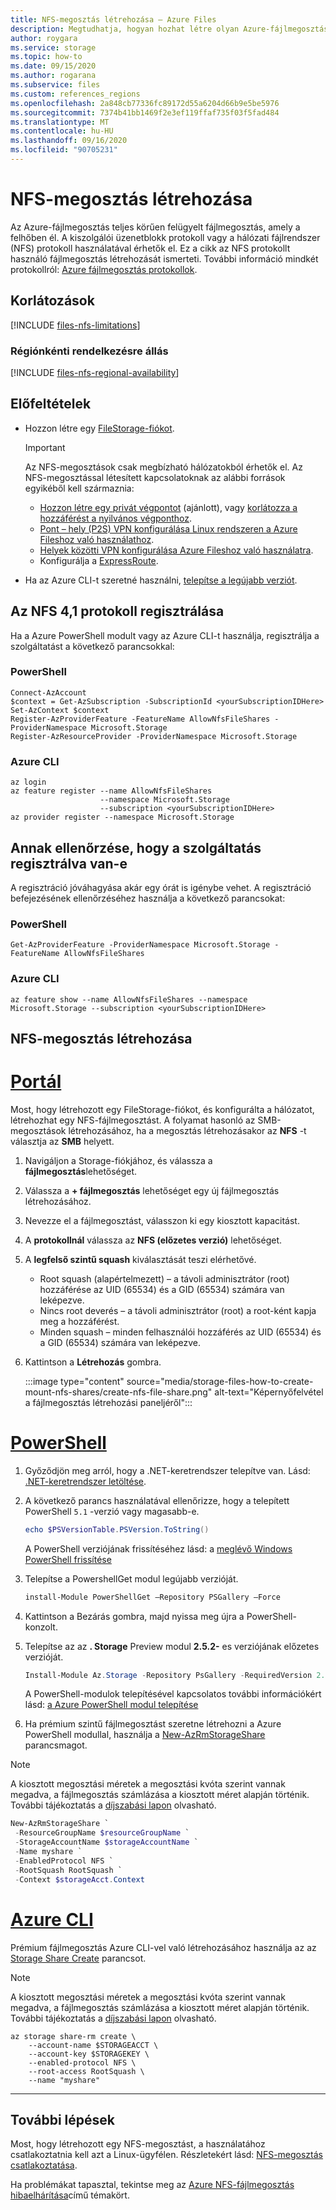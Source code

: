 ```yaml
---
title: NFS-megosztás létrehozása – Azure Files
description: Megtudhatja, hogyan hozhat létre olyan Azure-fájlmegosztást, amely a hálózati fájlrendszer protokollal csatlakoztatható.
author: roygara
ms.service: storage
ms.topic: how-to
ms.date: 09/15/2020
ms.author: rogarana
ms.subservice: files
ms.custom: references_regions
ms.openlocfilehash: 2a848cb77336fc89172d55a6204d66b9e5be5976
ms.sourcegitcommit: 7374b41bb1469f2e3ef119ffaf735f03f5fad484
ms.translationtype: MT
ms.contentlocale: hu-HU
ms.lasthandoff: 09/16/2020
ms.locfileid: "90705231"
---
```

# <a name="how-to-create-an-nfs-share"></a>NFS-megosztás létrehozása

Az Azure-fájlmegosztás teljes körűen felügyelt fájlmegosztás, amely a felhőben él. A kiszolgálói üzenetblokk protokoll vagy a hálózati fájlrendszer (NFS) protokoll használatával érhetők el. Ez a cikk az NFS protokollt használó fájlmegosztás létrehozását ismerteti. További információ mindkét protokollról: [Azure fájlmegosztás protokollok](storage-files-compare-protocols.md).

## <a name="limitations"></a>Korlátozások

[!INCLUDE [files-nfs-limitations](../../../includes/files-nfs-limitations.md)]

### <a name="regional-availability"></a>Régiónkénti rendelkezésre állás

[!INCLUDE [files-nfs-regional-availability](../../../includes/files-nfs-regional-availability.md)]

## <a name="prerequisites"></a>Előfeltételek

- Hozzon létre egy [FileStorage-fiókot](storage-how-to-create-premium-fileshare.md).

    > [!IMPORTANT]
    > Az NFS-megosztások csak megbízható hálózatokból érhetők el. Az NFS-megosztással létesített kapcsolatoknak az alábbi források egyikéből kell származnia:

    - [Hozzon létre egy privát végpontot](storage-files-networking-endpoints.md#create-a-private-endpoint) (ajánlott), vagy [korlátozza a hozzáférést a nyilvános végponthoz](storage-files-networking-endpoints.md#restrict-public-endpoint-access).
    - [Pont – hely (P2S) VPN konfigurálása Linux rendszeren a Azure Fileshoz való használathoz](storage-files-configure-p2s-vpn-linux.md).
    - [Helyek közötti VPN konfigurálása Azure Fileshoz való használatra](storage-files-configure-s2s-vpn.md).
    - Konfigurálja a [ExpressRoute](../../expressroute/expressroute-introduction.md).
- Ha az Azure CLI-t szeretné használni, [telepítse a legújabb verziót](https://docs.microsoft.com/cli/azure/install-azure-cli?view=azure-cli-latest).

## <a name="register-the-nfs-41-protocol"></a>Az NFS 4,1 protokoll regisztrálása

Ha a Azure PowerShell modult vagy az Azure CLI-t használja, regisztrálja a szolgáltatást a következő parancsokkal:

### <a name="powershell"></a>PowerShell

```azurepowershell
Connect-AzAccount
$context = Get-AzSubscription -SubscriptionId <yourSubscriptionIDHere>
Set-AzContext $context
Register-AzProviderFeature -FeatureName AllowNfsFileShares -ProviderNamespace Microsoft.Storage
Register-AzResourceProvider -ProviderNamespace Microsoft.Storage
```

### <a name="azure-cli"></a>Azure CLI

```azurecli
az login
az feature register --name AllowNfsFileShares
                    --namespace Microsoft.Storage
                    --subscription <yourSubscriptionIDHere>
az provider register --namespace Microsoft.Storage
```

## <a name="verify-that-the-feature-is-registered"></a>Annak ellenőrzése, hogy a szolgáltatás regisztrálva van-e

A regisztráció jóváhagyása akár egy órát is igénybe vehet. A regisztráció befejezésének ellenőrzéséhez használja a következő parancsokat:

### <a name="powershell"></a>PowerShell

```azurepowershell
Get-AzProviderFeature -ProviderNamespace Microsoft.Storage -FeatureName AllowNfsFileShares
```

### <a name="azure-cli"></a>Azure CLI

```azurecli
az feature show --name AllowNfsFileShares --namespace Microsoft.Storage --subscription <yourSubscriptionIDHere>
```

## <a name="create-an-nfs-share"></a>NFS-megosztás létrehozása

# <a name="portal"></a>[Portál](#tab/azure-portal)

Most, hogy létrehozott egy FileStorage-fiókot, és konfigurálta a hálózatot, létrehozhat egy NFS-fájlmegosztást. A folyamat hasonló az SMB-megosztások létrehozásához, ha a megosztás létrehozásakor az **NFS** -t választja az **SMB** helyett.

1. Navigáljon a Storage-fiókjához, és válassza a **fájlmegosztás**lehetőséget.
1. Válassza a **+ fájlmegosztás** lehetőséget egy új fájlmegosztás létrehozásához.
1. Nevezze el a fájlmegosztást, válasszon ki egy kiosztott kapacitást.
1. A **protokollnál** válassza az **NFS (előzetes verzió)** lehetőséget.
1. A **legfelső szintű squash** kiválasztását teszi elérhetővé.

    - Root squash (alapértelmezett) – a távoli adminisztrátor (root) hozzáférése az UID (65534) és a GID (65534) számára van leképezve.
    - Nincs root deverés – a távoli adminisztrátor (root) a root-ként kapja meg a hozzáférést.
    - Minden squash – minden felhasználói hozzáférés az UID (65534) és a GID (65534) számára van leképezve.
    
1. Kattintson a **Létrehozás** gombra.

    :::image type="content" source="media/storage-files-how-to-create-mount-nfs-shares/create-nfs-file-share.png" alt-text="Képernyőfelvétel a fájlmegosztás létrehozási paneljéről":::

# <a name="powershell"></a>[PowerShell](#tab/azure-powershell)

1. Győződjön meg arról, hogy a .NET-keretrendszer telepítve van. Lásd: [.NET-keretrendszer letöltése](https://dotnet.microsoft.com/download/dotnet-framework).
 
1. A következő parancs használatával ellenőrizze, hogy a telepített PowerShell `5.1` -verzió vagy magasabb-e.    

   ```powershell
   echo $PSVersionTable.PSVersion.ToString() 
   ```
    
   A PowerShell verziójának frissítéséhez lásd: a [meglévő Windows PowerShell frissítése](https://docs.microsoft.com/powershell/scripting/install/installing-windows-powershell?view=powershell-6#upgrading-existing-windows-powershell)
    
1. Telepítse a PowershellGet modul legújabb verzióját.

   ```powershell
   install-Module PowerShellGet –Repository PSGallery –Force  
   ```

1. Kattintson a Bezárás gombra, majd nyissa meg újra a PowerShell-konzolt.

1. Telepítse az az **. Storage** Preview modul **2.5.2-** es verziójának előzetes verzióját.

   ```powershell
   Install-Module Az.Storage -Repository PsGallery -RequiredVersion 2.5.2-preview -AllowClobber -AllowPrerelease -Force  
   ```

   A PowerShell-modulok telepítésével kapcsolatos további információkért lásd: [a Azure PowerShell modul telepítése](https://docs.microsoft.com/powershell/azure/install-az-ps?view=azps-3.0.0)
   
1. Ha prémium szintű fájlmegosztást szeretne létrehozni a Azure PowerShell modullal, használja a [New-AzRmStorageShare](/powershell/module/az.storage/new-azrmstorageshare) parancsmagot.

> [!NOTE]
> A kiosztott megosztási méretek a megosztási kvóta szerint vannak megadva, a fájlmegosztás számlázása a kiosztott méret alapján történik. További tájékoztatás a [díjszabási lapon](https://azure.microsoft.com/pricing/details/storage/files/) olvasható.

  ```powershell
  New-AzRmStorageShare `
   -ResourceGroupName $resourceGroupName `
   -StorageAccountName $storageAccountName `
   -Name myshare `
   -EnabledProtocol NFS `
   -RootSquash RootSquash `
   -Context $storageAcct.Context
  ```

# <a name="azure-cli"></a>[Azure CLI](#tab/azure-cli)

Prémium fájlmegosztás Azure CLI-vel való létrehozásához használja az az [Storage Share Create](/cli/azure/storage/share-rm) parancsot.

> [!NOTE]
> A kiosztott megosztási méretek a megosztási kvóta szerint vannak megadva, a fájlmegosztás számlázása a kiosztott méret alapján történik. További tájékoztatás a [díjszabási lapon](https://azure.microsoft.com/pricing/details/storage/files/) olvasható.

```azurecli-interactive
az storage share-rm create \
    --account-name $STORAGEACCT \
    --account-key $STORAGEKEY \
    --enabled-protocol NFS \
    --root-access RootSquash \
    --name "myshare" 
```
---

## <a name="next-steps"></a>További lépések

Most, hogy létrehozott egy NFS-megosztást, a használatához csatlakoztatnia kell azt a Linux-ügyfélen. Részletekért lásd: [NFS-megosztás csatlakoztatása](storage-files-how-to-mount-nfs-shares.md).

Ha problémákat tapasztal, tekintse meg az [Azure NFS-fájlmegosztás hibaelhárítása](storage-troubleshooting-files-nfs.md)című témakört.